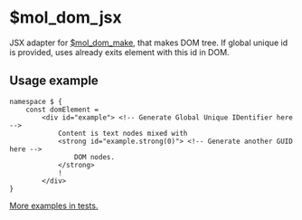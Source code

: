 # $mol_dom_jsx

JSX adapter for [$mol_dom_make](../make), that makes DOM tree. If global unique id is provided, uses already exits element with this id in DOM.

## Usage example
```tsx
namespace $ {
	const domElement =
		<div id="example"> <!-- Generate Global Unique IDentifier here -->
			Content is text nodes mixed with
			<strong id="example.strong(0)"> <!-- Generate another GUID here -->
				DOM nodes.
			</strong>
			!
		</div>
}
```

[More examples in tests.](jsx.test.ts)
